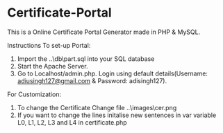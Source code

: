 # Certificate-Portal
This is a Online Certificate Portal Generator made in PHP & MySQL.

Instructions To set-up Portal:
1. Import the ..\db\part.sql into your SQL database
2. Start the Apache Server.
3. Go to Localhost/admin.php. Login using default details(Username: adiusingh127@gmail.com & Password: adisingh127).

For Customization:
1. To change the Certificate Change file ..\images\cer.png
2. If you want to change the lines initalise new sentences in var variable L0, L1, L2, L3 and L4 in certificate.php 
